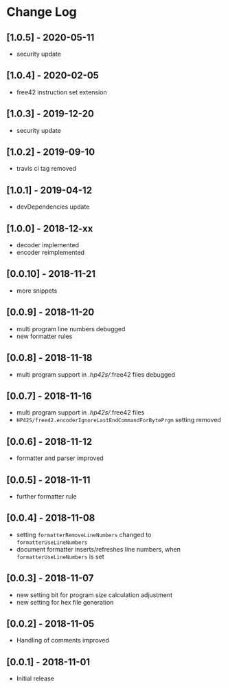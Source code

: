 # Change Log

## [1.0.5] - 2020-05-11

- security update

## [1.0.4] - 2020-02-05

- free42 instruction set extension

## [1.0.3] - 2019-12-20

- security update

## [1.0.2] - 2019-09-10

- travis ci tag removed

## [1.0.1] - 2019-04-12

- devDependencies update

## [1.0.0] - 2018-12-xx

- decoder implemented
- encoder reimplemented

## [0.0.10] - 2018-11-21

- more snippets

## [0.0.9] - 2018-11-20

- multi program line numbers debugged
- new formatter rules

## [0.0.8] - 2018-11-18

- multi program support in *.hp42s/*.free42 files debugged

## [0.0.7] - 2018-11-16

- multi program support in *.hp42s/*.free42 files
- `HP42S/free42.encoderIgnoreLastEndCommandForBytePrgm` setting removed

## [0.0.6] - 2018-11-12

- formatter and parser improved

## [0.0.5] - 2018-11-11

- further formatter rule

## [0.0.4] - 2018-11-08

- setting `formatterRemoveLineNumbers` changed to `formatterUseLineNumbers`
- document formatter inserts/refreshes line numbers, when `formatterUseLineNumbers` is set
  
## [0.0.3] - 2018-11-07

- new setting bit for program size calculation adjustment
- new setting for hex file generation

## [0.0.2] - 2018-11-05

- Handling of comments improved

## [0.0.1] - 2018-11-01

- Initial release
